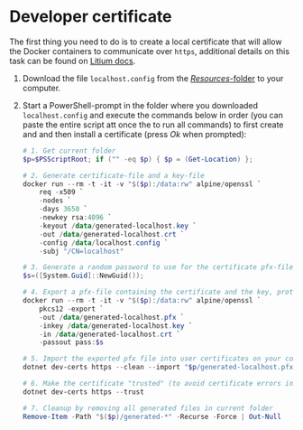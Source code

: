 # Developer certificate

The first thing you need to do is to create a local certificate that will allow the Docker containers to communicate over `https`, additional details on this task can be found on [Litium docs](https://docs.litium.com/documentation/get-started/custom-developer-certificate).

1. Download the file `localhost.config` from the [_Resources_-folder](Resources/localhost.config) to your computer.
1. Start a PowerShell-prompt in the folder where you downloaded `localhost.config` and execute the commands below in order (you can paste the entire script att once the to run all commands) to first create and and then install a certificate (press _Ok_ when prompted):

   ```PowerShell
   # 1. Get current folder
   $p=$PSScriptRoot; if ("" -eq $p) { $p = (Get-Location) };

   # 2. Generate certificate-file and a key-file
   docker run --rm -t -it -v "$($p):/data:rw" alpine/openssl `
       req -x509 `
       -nodes `
       -days 3650 `
       -newkey rsa:4096 `
       -keyout /data/generated-localhost.key `
       -out /data/generated-localhost.crt `
       -config /data/localhost.config `
       -subj "/CN=localhost"

   # 3. Generate a random password to use for the certificate pfx-file
   $s=([System.Guid]::NewGuid());

   # 4. Export a pfx-file containing the certificate and the key, protected by your generated password
   docker run --rm -t -it -v "$($p):/data:rw" alpine/openssl `
       pkcs12 -export `
       -out /data/generated-localhost.pfx `
       -inkey /data/generated-localhost.key `
       -in /data/generated-localhost.crt `
       -passout pass:$s

   # 5. Import the exported pfx file into user certificates on your computer
   dotnet dev-certs https --clean --import "$p/generated-localhost.pfx" --password $s

   # 6. Make the certificate "trusted" (to avoid certificate errors in your browser)
   dotnet dev-certs https --trust

   # 7. Cleanup by removing all generated files in current folder
   Remove-Item -Path "$($p)/generated-*" -Recurse -Force | Out-Null
   ```
